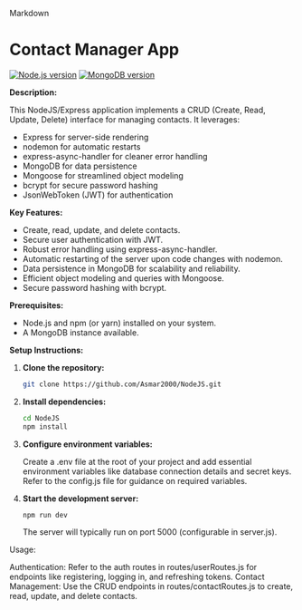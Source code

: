 Markdown
# Contact Manager App

[![Node.js version](https://img.shields.io/badge/node-v-18.x-%3Bgreen.svg)](https://nodejs.org/)
[![MongoDB version](https://img.shields.io/badge/mongodb-v-%3Bgreen.svg)](https://www.mongodb.com/)

**Description:**

This NodeJS/Express application implements a CRUD (Create, Read, Update, Delete) interface for managing contacts. It leverages:

* Express for server-side rendering
* nodemon for automatic restarts
* express-async-handler for cleaner error handling
* MongoDB for data persistence
* Mongoose for streamlined object modeling
* bcrypt for secure password hashing
* JsonWebToken (JWT) for authentication

**Key Features:**

* Create, read, update, and delete contacts.
* Secure user authentication with JWT.
* Robust error handling using express-async-handler.
* Automatic restarting of the server upon code changes with nodemon.
* Data persistence in MongoDB for scalability and reliability.
* Efficient object modeling and queries with Mongoose.
* Secure password hashing with bcrypt.

**Prerequisites:**

* Node.js and npm (or yarn) installed on your system.
* A MongoDB instance available.

**Setup Instructions:**

1. **Clone the repository:**

   ```bash
   git clone https://github.com/Asmar2000/NodeJS.git
   ```

2. **Install dependencies:**

   ```bash
   cd NodeJS
   npm install
   ```

3. **Configure environment variables:**

   Create a .env file at the root of your project and add essential environment variables like database connection details and secret keys. Refer to the config.js file for guidance on required variables.

4. **Start the development server:**

   ```bash
   npm run dev
   ```

   The server will typically run on port 5000 (configurable in server.js).

Usage:

Authentication: Refer to the auth routes in routes/userRoutes.js for endpoints like registering, logging in, and refreshing tokens.
Contact Management: Use the CRUD endpoints in routes/contactRoutes.js to create, read, update, and delete contacts.
